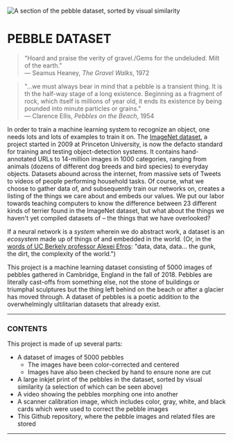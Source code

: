 ![A section of the pebble dataset, sorted by visual similarity]()

# PEBBLE DATASET

> "Hoard and praise the verity of gravel./Gems for the undeluded. Milt of the earth."  
> — Seamus Heaney, *The Gravel Walks*, 1972

> "...we must always bear in mind that a pebble is a transient thing. It is th the half-way stage of a long existence. Beginning as a fragment of rock, which itself is millions of year old, it ends its existence by being pounded into minute particles or grains."  
> — Clarence Ellis, *Pebbles on the Beach*, 1954

In order to train a machine learning system to recognize an object, one needs lots and lots of examples to train it on. The [ImageNet dataset](https://en.wikipedia.org/wiki/ImageNet), a project started in 2009 at Princeton University, is now the defacto standard for training and testing object-detection systems. It contains hand-annotated URLs to 14-million images in 1000 categories, ranging from animals (dozens of different dog breeds and bird species) to everyday objects. Datasets abound across the internet, from massive sets of Tweets to videos of people performing household tasks. Of course, what we choose to gather data of, and subsequently train our networks on, creates a listing of the things we care about and embeds our values. We put our labor towards teaching computers to know the difference between 23 different kinds of terrier found in the ImageNet dataset, but what about the things we haven't yet compiled datasets of – the things that we have overlooked?

If a neural network is a *system* wherein we do abstract work, a dataset is an *ecosystem* made up of things of and embedded in the world. (Or, in the [words of UC Berkely professor Alexei Efros](https://www.newyorker.com/magazine/2018/11/12/in-the-age-of-ai-is-seeing-still-believing): "data, data, data... the gunk, the dirt, the complexity of the world.")

This project is a machine learning dataset consisting of 5000 images of pebbles gathered in Cambridge, England in the fall of 2018. Pebbles are literally cast-offs from something else, not the stone of buildings or triumphal sculptures but the thing left behind on the beach or after a glacier has moved through. A dataset of pebbles is a poetic addition to the overwhelmingly ultilitarian datasets that already exist.

<hr />

### CONTENTS

This project is made of up several parts:

* A dataset of images of 5000 pebbles  
    * The images have been color-corrected and centered  
    * Images have also been checked by hand to ensure none are cut  
* A large inkjet print of the pebbles in the dataset, sorted by visual similarity (a selection of which can be seen above)  
* A video showing the pebbles morphing one into another  
* A scanner calibration image, which includes color, gray, white, and black cards which were used to correct the pebble images  
* This Github repository, where the pebble images and related files are stored

<hr />


